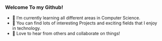 ### Welcome To my Github! 

<!--
**PeterHUistyping/PeterHUistyping** is a ✨ _special_ ✨ repository because its `README.md` (this file) appears on your GitHub profile.

Here are some ideas to get you started:

- 🔭 I’m currently working on ...
- 🌱 I’m currently learning ...
- 👯 I’m looking to collaborate on ...
- 🤔 I’m looking for help with ...
- 💬 Ask me about ...
- 📫 How to reach me: ...
- 😄 Pronouns: ...
- ⚡ Fun fact: ...
-->
- 🌱 I’m currently learning all different areas in Computer Science.
- 🔭 You can find lots of interesting Projects and exciting fields that I enjoy in technology.
- 👯 Love to hear from others and collaborate on things!

